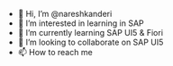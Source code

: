 - 👋 Hi, I’m @nareshkanderi
- 👀 I’m interested in learning in SAP 
- 🌱 I’m currently learning SAP UI5 & Fiori
- 💞️ I’m looking to collaborate on SAP UI5
- 📫 How to reach me 

<!---
nareshkanderi/nareshkanderi is a ✨ special ✨ repository because its `README.md` (this file) appears on your GitHub profile.
You can click the Preview link to take a look at your changes.
--->
